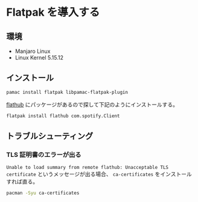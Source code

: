 # Flatpak を導入する

## 環境

- Manjaro Linux
- Linux Kernel 5.15.12

## インストール

```bash
pamac install flatpak libpamac-flatpak-plugin
```

[flathub](https://flathub.org/home) にパッケージがあるので探して下記のようにインストールする。

```bash
flatpak install flathub com.spotify.Client
```

## トラブルシューティング

### TLS 証明書のエラーが出る

`Unable to load summary from remote flathub: Unacceptable TLS certificate` というメッセージが出る場合、 `ca-certificates` をインストールすれば直る。

```bash
pacman -Syu ca-certificates
```
